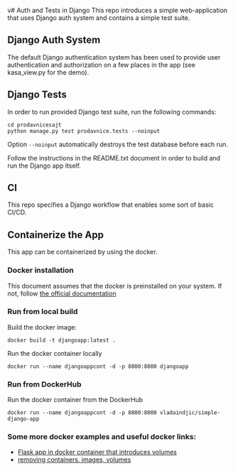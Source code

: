 v# Auth and Tests in Django
This repo introduces a simple web-application that uses Django auth system and 
contains a simple test suite.

## Django Auth System
The default Django authentication system has been used to provide user 
authentication and authorization on a few places in the app (see 
kasa\_view.py for the demo).

## Django Tests
In order to run provided Django test suite, run the following commands:
```console
cd prodavnicesajt
python manage.py test prodavnice.tests --noinput
```
Option `--noinput` automatically destroys the test database before each run.

Follow the instructions in the README.txt document in order to build and run 
the Django app itself.

## CI
This repo specifies a Django workflow that enables some sort of basic CI/CD.

## Containerize the App
This app can be containerized by using the docker.

### Docker installation
This document assumes that the docker is preinstalled on your system. 
If not, follow [the official documentation](https://docs.docker.com/get-docker/)

### Run from local build
Build the docker image:
```console
docker build -t djangoapp:latest .
```

Run the docker container locally
```console
docker run --name djangoappcont -d -p 8000:8000 djangoapp
```

### Run from DockerHub
Run the docker container from the DockerHub
```console
docker run --name djangoappcont -d -p 8000:8000 vladaindjic/simple-django-app
```

### Some more docker examples and useful docker links:
- [Flask app in docker container that introduces volumes](https://github.com/MilosSimic/First-Docker-app?fbclid=IwAR2aUNHOLNqPL4K3wLYYIhtB7LxT0VRDOAQNyjBeOyHLRox7QC9SENEuhEA)
- [removing containers, images, volumes](https://www.digitalocean.com/community/tutorials/how-to-remove-docker-images-containers-and-volumes)
